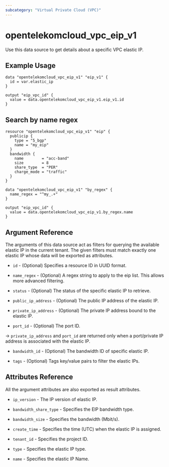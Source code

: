 ```yaml
---
subcategory: "Virtual Private Cloud (VPC)"
---
```


# opentelekomcloud_vpc_eip_v1

Use this data source to get details about a specific VPC elastic IP.

## Example Usage

```hcl
data "opentelekomcloud_vpc_eip_v1" "eip_v1" {
  id = var.elastic_ip
}

output "eip_vpc_id" {
  value = data.opentelekomcloud_vpc_eip_v1.eip_v1.id
}
```

## Search by name regex

```hcl
resource "opentelekomcloud_vpc_eip_v1" "eip" {
  publicip {
    type = "5_bgp"
    name = "my_eip"
  }
  bandwidth {
    name        = "acc-band"
    size        = 8
    share_type  = "PER"
    charge_mode = "traffic"
  }
}

data "opentelekomcloud_vpc_eip_v1" "by_regex" {
  name_regex = "^my_.+"
}

output "eip_vpc_id" {
  value = data.opentelekomcloud_vpc_eip_v1.by_regex.name
}
```

## Argument Reference

The arguments of this data source act as filters for querying the available
elastic IP in the current tenant. The given filters must match exactly one
elastic IP whose data will be exported as attributes.

* `id` - (Optional) Specifies a resource ID in UUID format.

* `name_regex` - (Optional) A regex string to apply to the eip list. This allows more advanced filtering.

* `status` - (Optional) The status of the specific elastic IP to retrieve.

* `public_ip_address` - (Optional) The public IP address of the elastic IP.

* `private_ip_address` - (Optional) The private IP address bound to the elastic IP.

* `port_id` - (Optional) The port ID.

-> `private_ip_address` and `port_id` are returned only when a port/private IP address is
associated with the elastic IP.

* `bandwidth_id` - (Optional) The bandwidth ID of specific elastic IP.

* `tags` - (Optional) Tags key/value pairs to filter the elastic IPs.

## Attributes Reference

All the argument attributes are also exported as result attributes.

* `ip_version` - The IP version of elastic IP.

* `bandwidth_share_type` - Specifies the EIP bandwidth type.

* `bandwidth_size` - Specifies the bandwidth (Mbit/s).

* `create_time` - Specifies the time (UTC) when the elastic IP is assigned.

* `tenant_id` - Specifies the project ID.

* `type` - Specifies the elastic IP type.

* `name` - Specifies the elastic IP Name.
